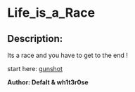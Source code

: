 
# Life_is_a_Race
## Description:
Its a race and you have to get to the end !

start here: [gunshot](https://www.instagram.com/donttclickhere/)

**Author: Defalt & wh1t3r0se**

